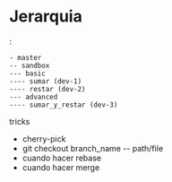 # Jerarquia

: <math>\sum_{n=0}^\infty \frac{x^n}{n!}</math>

```git
- master
-- sandbox
--- basic
---- sumar (dev-1)
---- restar (dev-2)
--- advanced
---- sumar_y_restar (dev-3)
```

tricks
- cherry-pick
- git checkout branch_name -- path/file
- cuando hacer rebase
- cuando hacer merge
